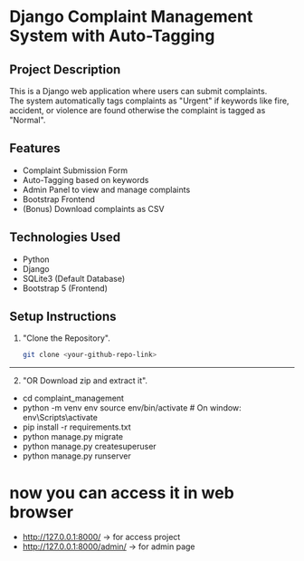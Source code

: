 # Django Complaint Management System with Auto-Tagging

## Project Description
This is a Django web application where users can submit complaints.  
The system automatically tags complaints as "Urgent" if keywords like fire, accident, or violence are found otherwise the complaint is tagged as "Normal".

## Features
- Complaint Submission Form
- Auto-Tagging based on keywords
- Admin Panel to view and manage complaints
- Bootstrap Frontend
- (Bonus) Download complaints as CSV

## Technologies Used
- Python
- Django
- SQLite3 (Default Database)
- Bootstrap 5 (Frontend)

## Setup Instructions

1. "Clone the Repository".
   
   ```bash
   git clone <your-github-repo-link>

--------------------------------------------------------------------------------------------------------------------------
2. "OR Download zip and extract it".

- cd complaint_management
- python -m venv env source env/bin/activate # On window: env\Scripts\activate
- pip install -r requirements.txt
- python manage.py migrate
- python manage.py createsuperuser
- python manage.py runserver

# now you can access it in web browser

- http://127.0.0.1:8000/ -> for access project
- http://127.0.0.1:8000/admin/ -> for admin page